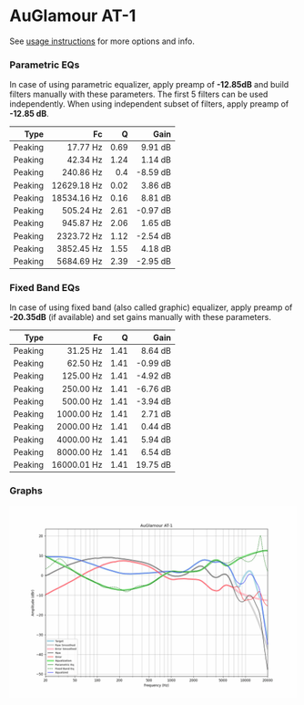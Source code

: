 # AuGlamour AT-1
See [usage instructions](https://github.com/jaakkopasanen/AutoEq#usage) for more options and info.

### Parametric EQs
In case of using parametric equalizer, apply preamp of **-12.85dB** and build filters manually
with these parameters. The first 5 filters can be used independently.
When using independent subset of filters, apply preamp of **-12.85 dB**.

| Type    | Fc          |    Q | Gain     |
|--------:|------------:|-----:|---------:|
| Peaking | 17.77 Hz    | 0.69 | 9.91 dB  |
| Peaking | 42.34 Hz    | 1.24 | 1.14 dB  |
| Peaking | 240.86 Hz   | 0.4  | -8.59 dB |
| Peaking | 12629.18 Hz | 0.02 | 3.86 dB  |
| Peaking | 18534.16 Hz | 0.16 | 8.81 dB  |
| Peaking | 505.24 Hz   | 2.61 | -0.97 dB |
| Peaking | 945.87 Hz   | 2.06 | 1.65 dB  |
| Peaking | 2323.72 Hz  | 1.12 | -2.54 dB |
| Peaking | 3852.45 Hz  | 1.55 | 4.18 dB  |
| Peaking | 5684.69 Hz  | 2.39 | -2.95 dB |

### Fixed Band EQs
In case of using fixed band (also called graphic) equalizer, apply preamp of **-20.35dB**
(if available) and set gains manually with these parameters.

| Type    | Fc          |    Q | Gain     |
|--------:|------------:|-----:|---------:|
| Peaking | 31.25 Hz    | 1.41 | 8.64 dB  |
| Peaking | 62.50 Hz    | 1.41 | -0.99 dB |
| Peaking | 125.00 Hz   | 1.41 | -4.92 dB |
| Peaking | 250.00 Hz   | 1.41 | -6.76 dB |
| Peaking | 500.00 Hz   | 1.41 | -3.94 dB |
| Peaking | 1000.00 Hz  | 1.41 | 2.71 dB  |
| Peaking | 2000.00 Hz  | 1.41 | 0.44 dB  |
| Peaking | 4000.00 Hz  | 1.41 | 5.94 dB  |
| Peaking | 8000.00 Hz  | 1.41 | 6.54 dB  |
| Peaking | 16000.01 Hz | 1.41 | 19.75 dB |

### Graphs
![](./AuGlamour%20AT-1.png)